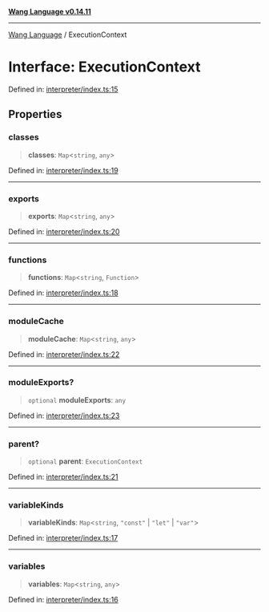 [**Wang Language v0.14.11**](../README.md)

***

[Wang Language](../globals.md) / ExecutionContext

# Interface: ExecutionContext

Defined in: [interpreter/index.ts:15](https://github.com/artpar/wang/blob/9737d965513f58f6cbb8f8bc12f670e6d28ee0ae/src/interpreter/index.ts#L15)

## Properties

### classes

> **classes**: `Map`\<`string`, `any`\>

Defined in: [interpreter/index.ts:19](https://github.com/artpar/wang/blob/9737d965513f58f6cbb8f8bc12f670e6d28ee0ae/src/interpreter/index.ts#L19)

***

### exports

> **exports**: `Map`\<`string`, `any`\>

Defined in: [interpreter/index.ts:20](https://github.com/artpar/wang/blob/9737d965513f58f6cbb8f8bc12f670e6d28ee0ae/src/interpreter/index.ts#L20)

***

### functions

> **functions**: `Map`\<`string`, `Function`\>

Defined in: [interpreter/index.ts:18](https://github.com/artpar/wang/blob/9737d965513f58f6cbb8f8bc12f670e6d28ee0ae/src/interpreter/index.ts#L18)

***

### moduleCache

> **moduleCache**: `Map`\<`string`, `any`\>

Defined in: [interpreter/index.ts:22](https://github.com/artpar/wang/blob/9737d965513f58f6cbb8f8bc12f670e6d28ee0ae/src/interpreter/index.ts#L22)

***

### moduleExports?

> `optional` **moduleExports**: `any`

Defined in: [interpreter/index.ts:23](https://github.com/artpar/wang/blob/9737d965513f58f6cbb8f8bc12f670e6d28ee0ae/src/interpreter/index.ts#L23)

***

### parent?

> `optional` **parent**: `ExecutionContext`

Defined in: [interpreter/index.ts:21](https://github.com/artpar/wang/blob/9737d965513f58f6cbb8f8bc12f670e6d28ee0ae/src/interpreter/index.ts#L21)

***

### variableKinds

> **variableKinds**: `Map`\<`string`, `"const"` \| `"let"` \| `"var"`\>

Defined in: [interpreter/index.ts:17](https://github.com/artpar/wang/blob/9737d965513f58f6cbb8f8bc12f670e6d28ee0ae/src/interpreter/index.ts#L17)

***

### variables

> **variables**: `Map`\<`string`, `any`\>

Defined in: [interpreter/index.ts:16](https://github.com/artpar/wang/blob/9737d965513f58f6cbb8f8bc12f670e6d28ee0ae/src/interpreter/index.ts#L16)
